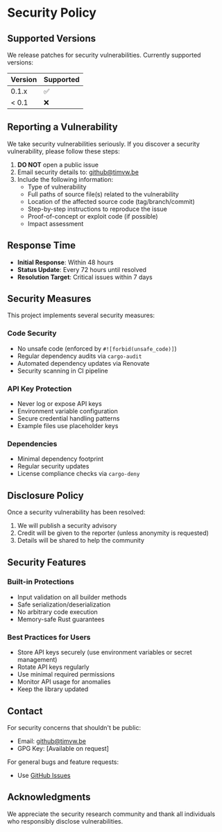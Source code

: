 # Security Policy

## Supported Versions

We release patches for security vulnerabilities. Currently supported versions:

| Version | Supported          |
| ------- | ------------------ |
| 0.1.x   | :white_check_mark: |
| < 0.1   | :x:                |

## Reporting a Vulnerability

We take security vulnerabilities seriously. If you discover a security vulnerability, please follow these steps:

1. **DO NOT** open a public issue
2. Email security details to: github@timvw.be
3. Include the following information:
   - Type of vulnerability
   - Full paths of source file(s) related to the vulnerability
   - Location of the affected source code (tag/branch/commit)
   - Step-by-step instructions to reproduce the issue
   - Proof-of-concept or exploit code (if possible)
   - Impact assessment

## Response Time

- **Initial Response**: Within 48 hours
- **Status Update**: Every 72 hours until resolved
- **Resolution Target**: Critical issues within 7 days

## Security Measures

This project implements several security measures:

### Code Security
- No unsafe code (enforced by `#![forbid(unsafe_code)]`)
- Regular dependency audits via `cargo-audit`
- Automated dependency updates via Renovate
- Security scanning in CI pipeline

### API Key Protection
- Never log or expose API keys
- Environment variable configuration
- Secure credential handling patterns
- Example files use placeholder keys

### Dependencies
- Minimal dependency footprint
- Regular security updates
- License compliance checks via `cargo-deny`

## Disclosure Policy

Once a security vulnerability has been resolved:

1. We will publish a security advisory
2. Credit will be given to the reporter (unless anonymity is requested)
3. Details will be shared to help the community

## Security Features

### Built-in Protections
- Input validation on all builder methods
- Safe serialization/deserialization
- No arbitrary code execution
- Memory-safe Rust guarantees

### Best Practices for Users
- Store API keys securely (use environment variables or secret management)
- Rotate API keys regularly
- Use minimal required permissions
- Monitor API usage for anomalies
- Keep the library updated

## Contact

For security concerns that shouldn't be public:
- Email: github@timvw.be
- GPG Key: [Available on request]

For general bugs and feature requests:
- Use [GitHub Issues](https://github.com/timvw/openai-ergonomic/issues)

## Acknowledgments

We appreciate the security research community and thank all individuals who responsibly disclose vulnerabilities.